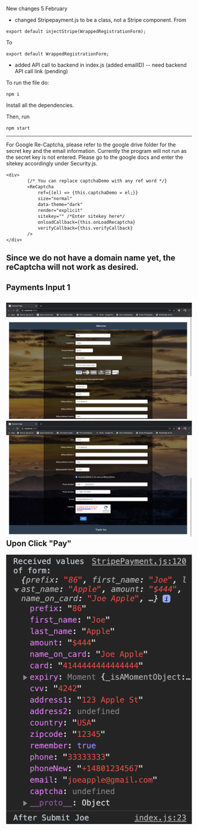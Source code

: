 New changes 5 February

- changed Stripepayment.js to be a class, not a Stripe component. 
From
```
export default injectStripe(WrappedRegistrationForm);
```
To
```
export default WrappedRegistrationForm;
```

- added API call to backend in index.js (added emailID)
-- need backend API call link (pending)



To run the file do:
```
npm i
```
Install all the dependencies.

Then, run 
```
npm start
```
------------------------------------------------------------------------------------------------------------------------
For Google Re-Captcha, please refer to the google drive folder for the secret key and the email information.
Currently the program will not run as the secret key is not entered. Please go to the google docs and enter the sitekey accordingly under Security.js.
```
<div>
        {/* You can replace captchaDemo with any ref word */}
        <ReCaptcha
            ref={(el) => {this.captchaDemo = el;}}
            size="normal"
            data-theme="dark"            
            render="explicit"
            sitekey="" /*Enter sitekey here*/
            onloadCallback={this.onLoadRecaptcha}
            verifyCallback={this.verifyCallback}
        />
</div>
```
Since we do not have a domain name yet, the reCaptcha will not work as desired.
------------------------------------------------------------------------------------------------------------------------
Payments Input 1
------------------------------------------------------------------------------------------------------------------------
![Payments Input 1](image2.png)
![Payments Input 2](image1.png)
Upon Click "Pay"
------------------------------------------------------------------------------------------------------------------------
![Upon click "Pay"](image3.png)